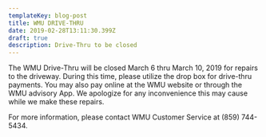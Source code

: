 ```yaml
---
templateKey: blog-post
title: WMU DRIVE-THRU
date: 2019-02-28T13:11:30.399Z
draft: true
description: Drive-Thru to be closed
---
```

The WMU Drive-Thru will be closed March 6 thru March 10, 2019 for repairs to the driveway. During this time, please utilize the drop box for drive-thru payments. You may also pay online at the WMU website or through the WMU advisory App. We apologize for any inconvenience this may cause while we make these repairs.

For more information, please contact WMU Customer Service at (859) 744-5434.
